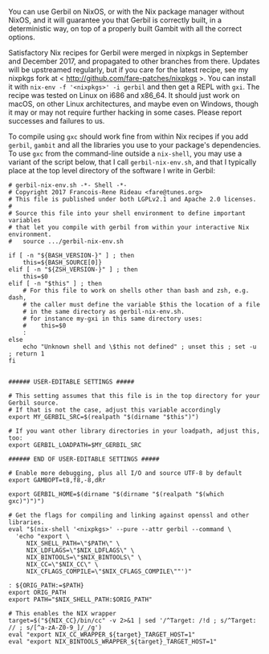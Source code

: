 You can use Gerbil on NixOS, or with the Nix package manager without NixOS,
and it will guarantee you that Gerbil is correctly built, in a deterministic way,
on top of a properly built Gambit with all the correct options.

Satisfactory Nix recipes for Gerbil were merged in nixpkgs in September and December 2017,
and propagated to other branches from there.
Updates will be upstreamed regularly, but if you care for the latest recipe,
see my nixpkgs fork at < http://github.com/fare-patches/nixpkgs >.
You can install it with `nix-env -f '<nixpkgs>' -i gerbil` and then get a REPL with `gxi`.
The recipe was tested on Linux on i686 and x86_64.
It should just work on macOS, on other Linux architectures, and maybe even on Windows,
though it may or may not require further hacking in some cases.
Please report successes and failures to us.

To compile using `gxc` should work fine from within Nix recipes
if you add `gerbil`, `gambit` and all the libraries you use to your package's dependencies.
To use `gxc` from the command-line outside a `nix-shell`, you may use a variant of the script below,
that I call `gerbil-nix-env.sh`, and that I typically place at the top level directory
of the software I write in Gerbil:

```
# gerbil-nix-env.sh -*- Shell -*-
# Copyright 2017 Francois-Rene Rideau <fare@tunes.org>
# This file is published under both LGPLv2.1 and Apache 2.0 licenses.
#
# Source this file into your shell environment to define important variables
# that let you compile with gerbil from within your interactive Nix environment.
#   source .../gerbil-nix-env.sh

if [ -n "${BASH_VERSION-}" ] ; then
    this=${BASH_SOURCE[0]}
elif [ -n "${ZSH_VERSION-}" ] ; then
    this=$0
elif [ -n "$this" ] ; then
    # For this file to work on shells other than bash and zsh, e.g. dash,
    # the caller must define the variable $this the location of a file
    # in the same directory as gerbil-nix-env.sh.
    # for instance my-gxi in this same directory uses:
    #    this=$0
    :
else
    echo "Unknown shell and \$this not defined" ; unset this ; set -u ; return 1
fi


###### USER-EDITABLE SETTINGS #####

# This setting assumes that this file is in the top directory for your Gerbil source.
# If that is not the case, adjust this variable accordingly
export MY_GERBIL_SRC=$(realpath "$(dirname "$this")")

# If you want other library directories in your loadpath, adjust this, too:
export GERBIL_LOADPATH=$MY_GERBIL_SRC

###### END OF USER-EDITABLE SETTINGS #####

# Enable more debugging, plus all I/O and source UTF-8 by default
export GAMBOPT=t8,f8,-8,dRr

export GERBIL_HOME=$(dirname "$(dirname "$(realpath "$(which gxc)")")")

# Get the flags for compiling and linking against openssl and other libraries.
eval "$(nix-shell '<nixpkgs>' --pure --attr gerbil --command \
  'echo "export \
     NIX_SHELL_PATH=\"$PATH\" \
     NIX_LDFLAGS=\"$NIX_LDFLAGS\" \
     NIX_BINTOOLS=\"$NIX_BINTOOLS\" \
     NIX_CC=\"$NIX_CC\" \
     NIX_CFLAGS_COMPILE=\"$NIX_CFLAGS_COMPILE\""')"

: ${ORIG_PATH:=$PATH}
export ORIG_PATH
export PATH="$NIX_SHELL_PATH:$ORIG_PATH"

# This enables the NIX wrapper
target=$("${NIX_CC}/bin/cc" -v 2>&1 | sed '/^Target: /!d ; s/^Target: // ; s/[^a-zA-Z0-9_]/_/g')
eval "export NIX_CC_WRAPPER_${target}_TARGET_HOST=1"
eval "export NIX_BINTOOLS_WRAPPER_${target}_TARGET_HOST=1"
```
